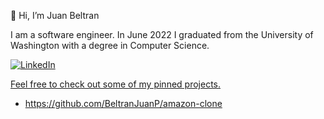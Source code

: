 👋 Hi, I’m Juan Beltran

I am a software engineer. In June 2022 I graduated from the University of Washington with a degree in Computer Science.

<a href="https://www.linkedin.com/in/beltranjuanp/" target="_blank"><img src="https://img.shields.io/badge/LinkedIn-%230077B5.svg?&style=flat-square&logo=linkedin&logoColor=white" alt="LinkedIn">


Feel free to check out some of my pinned projects.

- https://github.com/BeltranJuanP/amazon-clone
